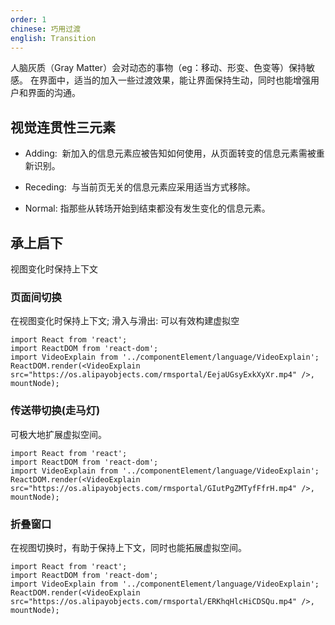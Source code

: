 ```yaml
---
order: 1
chinese: 巧用过渡
english: Transition
---
```




人脑灰质（Gray Matter）会对动态的事物（eg：移动、形变、色变等）保持敏感。 在界面中，适当的加入一些过渡效果，能让界面保持生动，同时也能增强用户和界面的沟通。

## 视觉连贯性三元素

- Adding:  新加入的信息元素应被告知如何使用，从页面转变的信息元素需被重新识别。

- Receding:  与当前页无关的信息元素应采用适当方式移除。

- Normal: 指那些从转场开始到结束都没有发生变化的信息元素。

## 承上启下

视图变化时保持上下文

### 页面间切换

在视图变化时保持上下文; 滑入与滑出: 可以有效构建虚拟空

```__react
import React from 'react';
import ReactDOM from 'react-dom';
import VideoExplain from '../componentElement/language/VideoExplain';
ReactDOM.render(<VideoExplain src="https://os.alipayobjects.com/rmsportal/EejaUGsyExkXyXr.mp4" />, mountNode);
```

### 传送带切换(走马灯)

可极大地扩展虚拟空间。

```__react
import React from 'react';
import ReactDOM from 'react-dom';
import VideoExplain from '../componentElement/language/VideoExplain';
ReactDOM.render(<VideoExplain src="https://os.alipayobjects.com/rmsportal/GIutPgZMTyfFfrH.mp4" />, mountNode);
```

### 折叠窗口

在视图切换时，有助于保持上下文，同时也能拓展虚拟空间。

```__react
import React from 'react';
import ReactDOM from 'react-dom';
import VideoExplain from '../componentElement/language/VideoExplain';
ReactDOM.render(<VideoExplain src="https://os.alipayobjects.com/rmsportal/ERKhqHlcHiCDSQu.mp4" />, mountNode);
```
